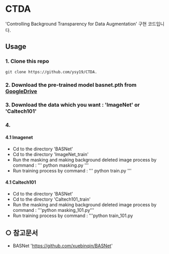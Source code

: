 # CTDA
'Controlling Background Transparency for Data Augmentation' 구현 코드입니다.

## Usage
### 1. Clone this repo
```
git clone https://github.com/ysy19/CTDA.
```
### 2. Download the pre-trained model basnet.pth from [GoogleDrive](https://drive.google.com/open?id=1s52ek_4YTDRt_EOkx1FS53u-vJa0c4nu)

### 3. Download the data which you want : 'ImageNet' or 'Caltech101'

### 4.
#### 4.1 Imagenet 
-  Cd to the directory 'BASNet'
-  Cd to the directory 'ImageNet_train'
-  Run the masking and making background deleted image process by command : 
'''
python masking.py
'''
-  Run training process by command : 
'''
python train.py
'''

#### 4.1 Caltech101 
-  Cd to the directory 'BASNet'
-  Cd to the directory 'Caltech101_train'
-  Run the masking and making background deleted image process by command : '''python masking_101.py'''
-  Run training process by command : '''python train_101.py

## ○ 참고문서
- BASNet 'https://github.com/xuebinqin/BASNet'
